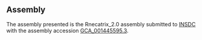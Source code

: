 

Assembly
--------

The assembly presented is the Rnecatrix\_2.0 assembly submitted to
[INSDC](http://www.insdc.org) with the assembly accession
[GCA\_001445595.3](http://www.ebi.ac.uk/ena/data/view/GCA_001445595.3).
